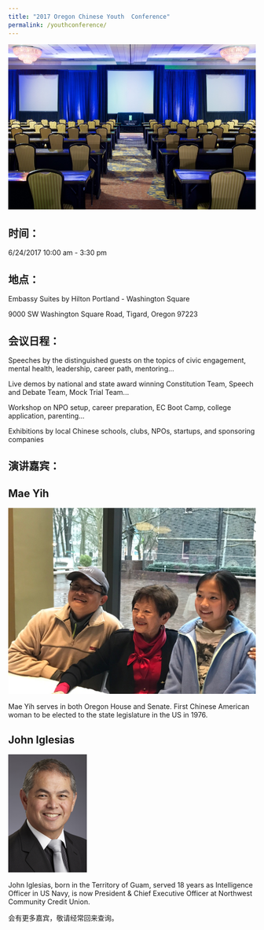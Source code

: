 ```yaml
---
title: "2017 Oregon Chinese Youth  Conference"
permalink: /youthconference/
---
```


<p><img src="/assets/images/activities/embassysuite2.jpg"></p>

## 时间：
6/24/2017 10:00 am - 3:30 pm

## 地点：
Embassy Suites by Hilton Portland - Washington Square

9000 SW Washington Square Road, Tigard, Oregon 97223

## 会议日程：

Speeches by the distinguished guests on the topics of civic engagement, mental health, leadership, career path, mentoring...

Live demos by national and state award  winning Constitution Team, Speech and Debate Team, Mock Trial Team...

Workshop on NPO setup, career preparation, EC Boot Camp, college application, parenting...

Exhibitions by local Chinese schools, clubs, NPOs, startups, and sponsoring companies  

## 演讲嘉宾：

## Mae Yih
<p><img src="/assets/images/activities/mae_yih.jpg"></p>
Mae Yih serves in both Oregon House and Senate. First Chinese American woman to be elected to the state legislature in the US in 1976.  

## John Iglesias
<p><img src="/assets/images/activities/iglesias.png"></p>
John Iglesias, born in the Territory of Guam, served 18 years as Intelligence Officer in US Navy, is now President &
Chief Executive Officer at Northwest Community Credit Union.

会有更多嘉宾，敬请经常回来查询。
